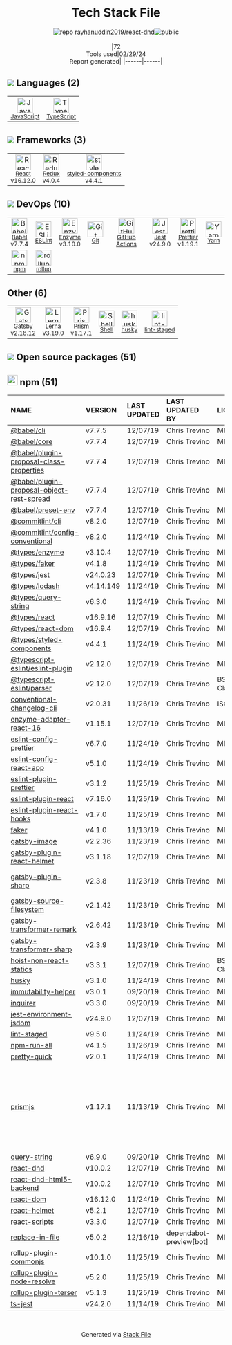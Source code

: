<!--
&lt;--- Readme.md Snippet without images Start ---&gt;
## Tech Stack
rayhanuddin2019/react-dnd is built on the following main stack:

- [JavaScript](https://developer.mozilla.org/en-US/docs/Web/JavaScript) – Languages
- [TypeScript](http://www.typescriptlang.org) – Languages
- [React](https://reactjs.org/) – Javascript UI Libraries
- [Redux](https://redux.js.org/) – State Management Library
- [styled-components](https://styled-components.com) – JavaScript Framework Components
- [Babel](http://babeljs.io/) – JavaScript Compilers
- [ESLint](http://eslint.org/) – Code Review
- [Enzyme](https://enzymejs.github.io/enzyme/) – Javascript Testing Framework
- [GitHub Actions](https://github.com/features/actions) – Continuous Integration
- [Jest](http://facebook.github.io/jest/) – Javascript Testing Framework
- [Prettier](https://prettier.io/) – Code Review
- [Yarn](https://yarnpkg.com/) – Front End Package Manager
- [rollup](http://rollupjs.org/) – JS Build Tools / JS Task Runners
- [Gatsby](https://www.gatsbyjs.org) – Static Site Generators
- [Lerna](https://lerna.js.org/) – Javascript Utilities & Libraries
- [Prism](https://prismjs.com/) – Javascript Utilities & Libraries
- [Shell](https://en.wikipedia.org/wiki/Shell_script) – Shells

Full tech stack [here](/techstack.md)

&lt;--- Readme.md Snippet without images End ---&gt;

&lt;--- Readme.md Snippet with images Start ---&gt;
## Tech Stack
rayhanuddin2019/react-dnd is built on the following main stack:

- <img width='25' height='25' src='https://img.stackshare.io/service/1209/javascript.jpeg' alt='JavaScript'/> [JavaScript](https://developer.mozilla.org/en-US/docs/Web/JavaScript) – Languages
- <img width='25' height='25' src='https://img.stackshare.io/service/1612/bynNY5dJ.jpg' alt='TypeScript'/> [TypeScript](http://www.typescriptlang.org) – Languages
- <img width='25' height='25' src='https://img.stackshare.io/service/1020/OYIaJ1KK.png' alt='React'/> [React](https://reactjs.org/) – Javascript UI Libraries
- <img width='25' height='25' src='https://img.stackshare.io/service/4074/13142323.png' alt='Redux'/> [Redux](https://redux.js.org/) – State Management Library
- <img width='25' height='25' src='https://img.stackshare.io/service/6749/styled-components.png' alt='styled-components'/> [styled-components](https://styled-components.com) – JavaScript Framework Components
- <img width='25' height='25' src='https://img.stackshare.io/service/2739/-1wfGjNw.png' alt='Babel'/> [Babel](http://babeljs.io/) – JavaScript Compilers
- <img width='25' height='25' src='https://img.stackshare.io/service/3337/Q4L7Jncy.jpg' alt='ESLint'/> [ESLint](http://eslint.org/) – Code Review
- <img width='25' height='25' src='https://img.stackshare.io/service/4488/default_87e6ca3fa146a959af95ccf3df1ec550eb434129.png' alt='Enzyme'/> [Enzyme](https://enzymejs.github.io/enzyme/) – Javascript Testing Framework
- <img width='25' height='25' src='https://img.stackshare.io/service/11563/actions.png' alt='GitHub Actions'/> [GitHub Actions](https://github.com/features/actions) – Continuous Integration
- <img width='25' height='25' src='https://img.stackshare.io/service/830/jest.png' alt='Jest'/> [Jest](http://facebook.github.io/jest/) – Javascript Testing Framework
- <img width='25' height='25' src='https://img.stackshare.io/service/7035/default_66f265943abed56bcdbfca1c866a4261b1fbb063.jpg' alt='Prettier'/> [Prettier](https://prettier.io/) – Code Review
- <img width='25' height='25' src='https://img.stackshare.io/service/5848/44mC-kJ3.jpg' alt='Yarn'/> [Yarn](https://yarnpkg.com/) – Front End Package Manager
- <img width='25' height='25' src='https://img.stackshare.io/service/4423/zE8RTn9E_400x400.jpg' alt='rollup'/> [rollup](http://rollupjs.org/) – JS Build Tools / JS Task Runners
- <img width='25' height='25' src='https://img.stackshare.io/service/5472/default_189db484e0770a6101c6a70f0ef0172bc0f8de37.png' alt='Gatsby'/> [Gatsby](https://www.gatsbyjs.org) – Static Site Generators
- <img width='25' height='25' src='https://img.stackshare.io/service/6207/OwqAUSQi_400x400.jpg' alt='Lerna'/> [Lerna](https://lerna.js.org/) – Javascript Utilities & Libraries
- <img width='25' height='25' src='https://img.stackshare.io/service/10010/Screen_Shot_2012-07-31_at_21.57.03__400x400.png' alt='Prism'/> [Prism](https://prismjs.com/) – Javascript Utilities & Libraries
- <img width='25' height='25' src='https://img.stackshare.io/service/4631/default_c2062d40130562bdc836c13dbca02d318205a962.png' alt='Shell'/> [Shell](https://en.wikipedia.org/wiki/Shell_script) – Shells

Full tech stack [here](/techstack.md)

&lt;--- Readme.md Snippet with images End ---&gt;
-->
<div align="center">

# Tech Stack File
![](https://img.stackshare.io/repo.svg "repo") [rayhanuddin2019/react-dnd](https://github.com/rayhanuddin2019/react-dnd)![](https://img.stackshare.io/public_badge.svg "public")
<br/><br/>
|72<br/>Tools used|02/29/24 <br/>Report generated|
|------|------|
</div>

## <img src='https://img.stackshare.io/languages.svg'/> Languages (2)
<table><tr>
  <td align='center'>
  <img width='36' height='36' src='https://img.stackshare.io/service/1209/javascript.jpeg' alt='JavaScript'>
  <br>
  <sub><a href="https://developer.mozilla.org/en-US/docs/Web/JavaScript">JavaScript</a></sub>
  <br>
  <sub></sub>
</td>

<td align='center'>
  <img width='36' height='36' src='https://img.stackshare.io/service/1612/bynNY5dJ.jpg' alt='TypeScript'>
  <br>
  <sub><a href="http://www.typescriptlang.org">TypeScript</a></sub>
  <br>
  <sub></sub>
</td>

</tr>
</table>

## <img src='https://img.stackshare.io/frameworks.svg'/> Frameworks (3)
<table><tr>
  <td align='center'>
  <img width='36' height='36' src='https://img.stackshare.io/service/1020/OYIaJ1KK.png' alt='React'>
  <br>
  <sub><a href="https://reactjs.org/">React</a></sub>
  <br>
  <sub>v16.12.0</sub>
</td>

<td align='center'>
  <img width='36' height='36' src='https://img.stackshare.io/service/4074/13142323.png' alt='Redux'>
  <br>
  <sub><a href="https://redux.js.org/">Redux</a></sub>
  <br>
  <sub>v4.0.4</sub>
</td>

<td align='center'>
  <img width='36' height='36' src='https://img.stackshare.io/service/6749/styled-components.png' alt='styled-components'>
  <br>
  <sub><a href="https://styled-components.com">styled-components</a></sub>
  <br>
  <sub>v4.4.1</sub>
</td>

</tr>
</table>

## <img src='https://img.stackshare.io/devops.svg'/> DevOps (10)
<table><tr>
  <td align='center'>
  <img width='36' height='36' src='https://img.stackshare.io/service/2739/-1wfGjNw.png' alt='Babel'>
  <br>
  <sub><a href="http://babeljs.io/">Babel</a></sub>
  <br>
  <sub>v7.7.4</sub>
</td>

<td align='center'>
  <img width='36' height='36' src='https://img.stackshare.io/service/3337/Q4L7Jncy.jpg' alt='ESLint'>
  <br>
  <sub><a href="http://eslint.org/">ESLint</a></sub>
  <br>
  <sub></sub>
</td>

<td align='center'>
  <img width='36' height='36' src='https://img.stackshare.io/service/4488/default_87e6ca3fa146a959af95ccf3df1ec550eb434129.png' alt='Enzyme'>
  <br>
  <sub><a href="https://enzymejs.github.io/enzyme/">Enzyme</a></sub>
  <br>
  <sub>v3.10.0</sub>
</td>

<td align='center'>
  <img width='36' height='36' src='https://img.stackshare.io/service/1046/git.png' alt='Git'>
  <br>
  <sub><a href="http://git-scm.com/">Git</a></sub>
  <br>
  <sub></sub>
</td>

<td align='center'>
  <img width='36' height='36' src='https://img.stackshare.io/service/11563/actions.png' alt='GitHub Actions'>
  <br>
  <sub><a href="https://github.com/features/actions">GitHub Actions</a></sub>
  <br>
  <sub></sub>
</td>

<td align='center'>
  <img width='36' height='36' src='https://img.stackshare.io/service/830/jest.png' alt='Jest'>
  <br>
  <sub><a href="http://facebook.github.io/jest/">Jest</a></sub>
  <br>
  <sub>v24.9.0</sub>
</td>

<td align='center'>
  <img width='36' height='36' src='https://img.stackshare.io/service/7035/default_66f265943abed56bcdbfca1c866a4261b1fbb063.jpg' alt='Prettier'>
  <br>
  <sub><a href="https://prettier.io/">Prettier</a></sub>
  <br>
  <sub>v1.19.1</sub>
</td>

<td align='center'>
  <img width='36' height='36' src='https://img.stackshare.io/service/5848/44mC-kJ3.jpg' alt='Yarn'>
  <br>
  <sub><a href="https://yarnpkg.com/">Yarn</a></sub>
  <br>
  <sub></sub>
</td>

</tr>
<tr>
  <td align='center'>
  <img width='36' height='36' src='https://img.stackshare.io/service/1120/lejvzrnlpb308aftn31u.png' alt='npm'>
  <br>
  <sub><a href="https://www.npmjs.com/">npm</a></sub>
  <br>
  <sub></sub>
</td>

<td align='center'>
  <img width='36' height='36' src='https://img.stackshare.io/service/4423/zE8RTn9E_400x400.jpg' alt='rollup'>
  <br>
  <sub><a href="http://rollupjs.org/">rollup</a></sub>
  <br>
  <sub></sub>
</td>

</tr>
</table>

## Other (6)
<table><tr>
  <td align='center'>
  <img width='36' height='36' src='https://img.stackshare.io/service/5472/default_189db484e0770a6101c6a70f0ef0172bc0f8de37.png' alt='Gatsby'>
  <br>
  <sub><a href="https://www.gatsbyjs.org">Gatsby</a></sub>
  <br>
  <sub>v2.18.12</sub>
</td>

<td align='center'>
  <img width='36' height='36' src='https://img.stackshare.io/service/6207/OwqAUSQi_400x400.jpg' alt='Lerna'>
  <br>
  <sub><a href="https://lerna.js.org/">Lerna</a></sub>
  <br>
  <sub>v3.19.0</sub>
</td>

<td align='center'>
  <img width='36' height='36' src='https://img.stackshare.io/service/10010/Screen_Shot_2012-07-31_at_21.57.03__400x400.png' alt='Prism'>
  <br>
  <sub><a href="https://prismjs.com/">Prism</a></sub>
  <br>
  <sub>v1.17.1</sub>
</td>

<td align='center'>
  <img width='36' height='36' src='https://img.stackshare.io/service/4631/default_c2062d40130562bdc836c13dbca02d318205a962.png' alt='Shell'>
  <br>
  <sub><a href="https://en.wikipedia.org/wiki/Shell_script">Shell</a></sub>
  <br>
  <sub></sub>
</td>

<td align='center'>
  <img width='36' height='36' src='https://img.stackshare.io/service/9527/5502029.jpeg' alt='husky'>
  <br>
  <sub><a href="https://github.com/typicode/husky">husky</a></sub>
  <br>
  <sub></sub>
</td>

<td align='center'>
  <img width='36' height='36' src='https://img.stackshare.io/service/10577/11071.jpeg' alt='lint-staged'>
  <br>
  <sub><a href="https://github.com/okonet/lint-staged">lint-staged</a></sub>
  <br>
  <sub></sub>
</td>

</tr>
</table>


## <img src='https://img.stackshare.io/group.svg' /> Open source packages (51)</h2>

## <img width='24' height='24' src='https://img.stackshare.io/service/1120/lejvzrnlpb308aftn31u.png'/> npm (51)

|NAME|VERSION|LAST UPDATED|LAST UPDATED BY|LICENSE|VULNERABILITIES|
|:------|:------|:------|:------|:------|:------|
|[@babel/cli](https://www.npmjs.com/@babel/cli)|v7.7.5|12/07/19|Chris Trevino |MIT|N/A|
|[@babel/core](https://www.npmjs.com/@babel/core)|v7.7.4|12/07/19|Chris Trevino |MIT|N/A|
|[@babel/plugin-proposal-class-properties](https://www.npmjs.com/@babel/plugin-proposal-class-properties)|v7.7.4|12/07/19|Chris Trevino |MIT|N/A|
|[@babel/plugin-proposal-object-rest-spread](https://www.npmjs.com/@babel/plugin-proposal-object-rest-spread)|v7.7.4|12/07/19|Chris Trevino |MIT|N/A|
|[@babel/preset-env](https://www.npmjs.com/@babel/preset-env)|v7.7.4|12/07/19|Chris Trevino |MIT|N/A|
|[@commitlint/cli](https://www.npmjs.com/@commitlint/cli)|v8.2.0|12/07/19|Chris Trevino |MIT|N/A|
|[@commitlint/config-conventional](https://www.npmjs.com/@commitlint/config-conventional)|v8.2.0|11/24/19|Chris Trevino |MIT|N/A|
|[@types/enzyme](https://www.npmjs.com/@types/enzyme)|v3.10.4|12/07/19|Chris Trevino |MIT|N/A|
|[@types/faker](https://www.npmjs.com/@types/faker)|v4.1.8|11/24/19|Chris Trevino |MIT|N/A|
|[@types/jest](https://www.npmjs.com/@types/jest)|v24.0.23|12/07/19|Chris Trevino |MIT|N/A|
|[@types/lodash](https://www.npmjs.com/@types/lodash)|v4.14.149|11/24/19|Chris Trevino |MIT|N/A|
|[@types/query-string](https://www.npmjs.com/@types/query-string)|v6.3.0|11/24/19|Chris Trevino |MIT|N/A|
|[@types/react](https://www.npmjs.com/@types/react)|v16.9.16|12/07/19|Chris Trevino |MIT|N/A|
|[@types/react-dom](https://www.npmjs.com/@types/react-dom)|v16.9.4|12/07/19|Chris Trevino |MIT|N/A|
|[@types/styled-components](https://www.npmjs.com/@types/styled-components)|v4.4.1|11/24/19|Chris Trevino |MIT|N/A|
|[@typescript-eslint/eslint-plugin](https://www.npmjs.com/@typescript-eslint/eslint-plugin)|v2.12.0|12/07/19|Chris Trevino |MIT|N/A|
|[@typescript-eslint/parser](https://www.npmjs.com/@typescript-eslint/parser)|v2.12.0|12/07/19|Chris Trevino |BSD-2-Clause|N/A|
|[conventional-changelog-cli](https://www.npmjs.com/conventional-changelog-cli)|v2.0.31|11/26/19|Chris Trevino |ISC|N/A|
|[enzyme-adapter-react-16](https://www.npmjs.com/enzyme-adapter-react-16)|v1.15.1|12/07/19|Chris Trevino |MIT|N/A|
|[eslint-config-prettier](https://www.npmjs.com/eslint-config-prettier)|v6.7.0|11/24/19|Chris Trevino |MIT|N/A|
|[eslint-config-react-app](https://www.npmjs.com/eslint-config-react-app)|v5.1.0|11/24/19|Chris Trevino |MIT|N/A|
|[eslint-plugin-prettier](https://www.npmjs.com/eslint-plugin-prettier)|v3.1.2|11/25/19|Chris Trevino |MIT|N/A|
|[eslint-plugin-react](https://www.npmjs.com/eslint-plugin-react)|v7.16.0|11/25/19|Chris Trevino |MIT|N/A|
|[eslint-plugin-react-hooks](https://www.npmjs.com/eslint-plugin-react-hooks)|v1.7.0|11/25/19|Chris Trevino |MIT|N/A|
|[faker](https://www.npmjs.com/faker)|v4.1.0|11/13/19|Chris Trevino |MIT|N/A|
|[gatsby-image](https://www.npmjs.com/gatsby-image)|v2.2.36|11/23/19|Chris Trevino |MIT|N/A|
|[gatsby-plugin-react-helmet](https://www.npmjs.com/gatsby-plugin-react-helmet)|v3.1.18|12/07/19|Chris Trevino |MIT|N/A|
|[gatsby-plugin-sharp](https://www.npmjs.com/gatsby-plugin-sharp)|v2.3.8|11/23/19|Chris Trevino |MIT|[CVE-2023-30548](https://github.com/advisories/GHSA-h2pm-378c-pcxx) (Moderate)|
|[gatsby-source-filesystem](https://www.npmjs.com/gatsby-source-filesystem)|v2.1.42|11/23/19|Chris Trevino |MIT|N/A|
|[gatsby-transformer-remark](https://www.npmjs.com/gatsby-transformer-remark)|v2.6.42|11/23/19|Chris Trevino |MIT|[CVE-2023-22491](https://github.com/advisories/GHSA-7ch4-rr99-cqcw) (High)|
|[gatsby-transformer-sharp](https://www.npmjs.com/gatsby-transformer-sharp)|v2.3.9|11/23/19|Chris Trevino |MIT|N/A|
|[hoist-non-react-statics](https://www.npmjs.com/hoist-non-react-statics)|v3.3.1|12/07/19|Chris Trevino |BSD-3-Clause|N/A|
|[husky](https://www.npmjs.com/husky)|v3.1.0|11/24/19|Chris Trevino |MIT|N/A|
|[immutability-helper](https://www.npmjs.com/immutability-helper)|v3.0.1|09/20/19|Chris Trevino |MIT|N/A|
|[inquirer](https://www.npmjs.com/inquirer)|v3.3.0|09/20/19|Chris Trevino |MIT|N/A|
|[jest-environment-jsdom](https://www.npmjs.com/jest-environment-jsdom)|v24.9.0|12/07/19|Chris Trevino |MIT|N/A|
|[lint-staged](https://www.npmjs.com/lint-staged)|v9.5.0|11/24/19|Chris Trevino |MIT|N/A|
|[npm-run-all](https://www.npmjs.com/npm-run-all)|v4.1.5|11/26/19|Chris Trevino |MIT|N/A|
|[pretty-quick](https://www.npmjs.com/pretty-quick)|v2.0.1|11/24/19|Chris Trevino |MIT|N/A|
|[prismjs](https://www.npmjs.com/prismjs)|v1.17.1|11/13/19|Chris Trevino |MIT|[CVE-2022-23647](https://github.com/advisories/GHSA-3949-f494-cm99) (High)<br/>[CVE-2020-15138](https://github.com/advisories/GHSA-wvhm-4hhf-97x9) (High)<br/>[CVE-2021-23341](https://github.com/advisories/GHSA-h4hr-7fg3-h35w) (High)<br/>[CVE-2021-32723](https://github.com/advisories/GHSA-gj77-59wh-66hg) (High)<br/>[CVE-2021-3801](https://github.com/advisories/GHSA-hqhp-5p83-hx96) (Moderate)|
|[query-string](https://www.npmjs.com/query-string)|v6.9.0|09/20/19|Chris Trevino |MIT|N/A|
|[react-dnd](https://www.npmjs.com/react-dnd)|v10.0.2|12/07/19|Chris Trevino |MIT|N/A|
|[react-dnd-html5-backend](https://www.npmjs.com/react-dnd-html5-backend)|v10.0.2|12/07/19|Chris Trevino |MIT|N/A|
|[react-dom](https://www.npmjs.com/react-dom)|v16.12.0|11/24/19|Chris Trevino |MIT|N/A|
|[react-helmet](https://www.npmjs.com/react-helmet)|v5.2.1|12/07/19|Chris Trevino |MIT|N/A|
|[react-scripts](https://www.npmjs.com/react-scripts)|v3.3.0|12/07/19|Chris Trevino |MIT|N/A|
|[replace-in-file](https://www.npmjs.com/replace-in-file)|v5.0.2|12/16/19|dependabot-preview[bot] |MIT|N/A|
|[rollup-plugin-commonjs](https://www.npmjs.com/rollup-plugin-commonjs)|v10.1.0|11/25/19|Chris Trevino |MIT|N/A|
|[rollup-plugin-node-resolve](https://www.npmjs.com/rollup-plugin-node-resolve)|v5.2.0|11/25/19|Chris Trevino |MIT|N/A|
|[rollup-plugin-terser](https://www.npmjs.com/rollup-plugin-terser)|v5.1.3|11/25/19|Chris Trevino |MIT|N/A|
|[ts-jest](https://www.npmjs.com/ts-jest)|v24.2.0|11/14/19|Chris Trevino |MIT|N/A|

<br/>
<div align='center'>

Generated via [Stack File](https://github.com/marketplace/stack-file)
